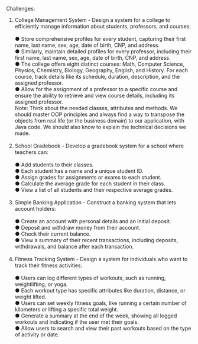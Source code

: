 Challenges:
1. College Management System - Design a system for a college to efficiently manage information about students, professors, and courses: <br /> <br />
   ● Store comprehensive profiles for every student, capturing their first name, last name, sex, age, date of birth, CNP, and address. <br />
   ● Similarly, maintain detailed profiles for every professor, including their first name, last name, sex, age, date of birth, CNP, and address. <br />
   ● The college offers eight distinct courses: Math, Computer Science, Physics, Chemistry, Biology, Geography, English, and History. For each course, track details like its schedule, duration, description, and the assigned professor. <br />
   ● Allow for the assignment of a professor to a specific course and ensure the ability to retrieve and view course details, including its assigned professor. <br />
   Note: Think about the needed classes, attributes and methods. We should master OOP principles and always find a way to transpose the objects from real life (or the business domain) to our application, with Java code. We should also know to explain the technical decisions we made. <br /> <br />
2. School Gradebook - Develop a gradebook system for a school where teachers can: <br /> <br />
   ● Add students to their classes.<br />
   ● Each student has a name and a unique student ID. <br />
   ● Assign grades for assignments or exams to each student. <br />
   ● Calculate the average grade for each student in their class. <br />
   ● View a list of all students and their respective average grades. <br /> <br />
3. Simple Banking Application - Construct a banking system that lets account holders: <br /> <br />
   ● Create an account with personal details and an initial deposit. <br />
   ● Deposit and withdraw money from their account. <br />
   ● Check their current balance. <br />
   ● View a summary of their recent transactions, including deposits, withdrawals, and balance after each transaction. <br /> <br />
4. Fitness Tracking System - Design a system for individuals who want to track their fitness activities: <br /> <br />
   ● Users can log different types of workouts, such as running, weightlifting, or yoga. <br />
   ● Each workout type has specific attributes like duration, distance, or weight lifted. <br />
   ● Users can set weekly fitness goals, like running a certain number of kilometers or lifting a specific total weight. <br />
   ● Generate a summary at the end of the week, showing all logged workouts and indicating if the user met their goals. <br />
   ● Allow users to search and view their past workouts based on the type of activity or date. <br />